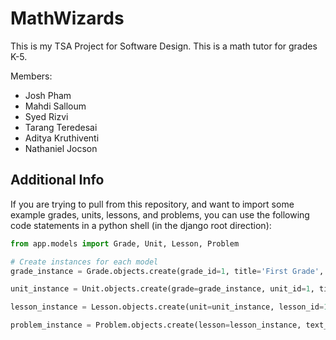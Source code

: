 # MathWizards
This is my TSA Project for Software Design. This is a math tutor for grades K-5.

Members:
- Josh Pham
- Mahdi Salloum
- Syed Rizvi
- Tarang Teredesai
- Aditya Kruthiventi
- Nathaniel Jocson

## Additional Info
If you are trying to pull from this repository, and want to import some example grades, units, lessons, and problems, you can use the following code statements in a python shell (in the django root direction):

```python
from app.models import Grade, Unit, Lesson, Problem

# Create instances for each model
grade_instance = Grade.objects.create(grade_id=1, title='First Grade', description='Description for First Grade')

unit_instance = Unit.objects.create(grade=grade_instance, unit_id=1, title='First Unit', description='Description for First Unit')

lesson_instance = Lesson.objects.create(unit=unit_instance, lesson_id=1, title='First Lesson', description='Description for First Lesson', content='Lesson content')

problem_instance = Problem.objects.create(lesson=lesson_instance, text_question='What is 2 + 2?', num_answer=4, answer_a='3', answer_b='4', answer_c='5', answer_d='6', letter_answer='b')
```